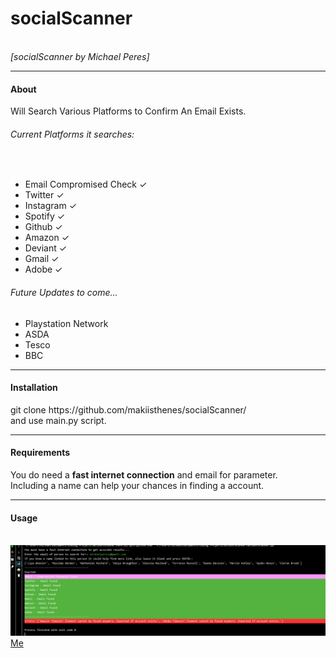 <h1>socialScanner</h1><br>
<i>[socialScanner by Michael Peres]</i><hr>
<h4>About</h4>
Will Search Various Platforms to Confirm An Email Exists.<br>
<h6>Current Platforms it searches:</h6><br>
<ul>
  <li>Email Compromised Check ✓</li>
  <li>Twitter ✓</li>
   <li>Instagram ✓</li>
   <li>Spotify ✓</li>
   <li>Github ✓</li>
   <li>Amazon ✓</li>
   <li>Deviant ✓</li>
   <li>Gmail ✓</li>
   <li>Adobe ✓</li>
</ul>  
<h6>Future Updates to come...</h6>
  <ul>
    <li>Playstation Network</li>
    <li>ASDA</li>
    <li>Tesco</li>
    <li>BBC</li>
  </ul>
<hr>
<h4>Installation</h4>
git clone https://github.com/makiisthenes/socialScanner/ <br>
and use main.py script.<br>
<hr>
<h4>Requirements</h4>
You do need a <strong>fast internet connection</strong> and email for parameter.<br>
Including a name can help your chances in finding a account.<br>
<hr>
<h4>Usage</h4><br>
<img src='https://raw.githubusercontent.com/makiisthenes/socialScanner/master/new.png'>
  <a href='https://github.com/makiisthenes'>Me</a>
  
